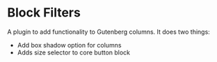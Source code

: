 # Block Filters
A plugin to add functionality to Gutenberg columns. It does two things:
- Add box shadow option for columns
- Adds size selector to core button block
